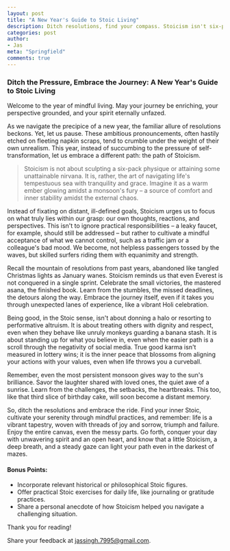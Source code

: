 ```yaml
---
layout: post
title: "A New Year's Guide to Stoic Living"
description: Ditch resolutions, find your compass. Stoicism isn't six-packs, it's inner peace amidst life's storms. Celebrate small wins, embrace detours, be good (not perfect), and savor the sunshine after rain. This year, find your inner Stoic. Click for the full guide!
categories: post
author:
- Jas
meta: "Springfield"
comments: true
---
```

### Ditch the Pressure, Embrace the Journey: A New Year's Guide to Stoic Living

Welcome to the year of mindful living. May your journey be enriching, your perspective grounded, and your spirit eternally unfazed.

As we navigate the precipice of a new year, the familiar allure of resolutions beckons. Yet, let us pause. These ambitious pronouncements, often hastily etched on fleeting napkin scraps, tend to crumble under the weight of their own unrealism. This year, instead of succumbing to the pressure of self-transformation, let us embrace a different path: the path of Stoicism.



> Stoicism is not about sculpting a six-pack physique or attaining some unattainable nirvana. It is, rather, the art of navigating life's tempestuous sea with tranquility and grace. Imagine it as a warm ember glowing amidst a monsoon's fury – a source of comfort and inner stability amidst the external chaos.



Instead of fixating on distant, ill-defined goals, Stoicism urges us to focus on what truly lies within our grasp: our own thoughts, reactions, and perspectives. This isn't to ignore practical responsibilities – a leaky faucet, for example, should still be addressed – but rather to cultivate a mindful acceptance of what we cannot control, such as a traffic jam or a colleague's bad mood. We become, not helpless passengers tossed by the waves, but skilled surfers riding them with equanimity and strength.

Recall the mountain of resolutions from past years, abandoned like tangled Christmas lights as January wanes. Stoicism reminds us that even Everest is not conquered in a single sprint. Celebrate the small victories, the mastered asana, the finished book. Learn from the stumbles, the missed deadlines, the detours along the way. Embrace the journey itself, even if it takes you through unexpected lanes of experience, like a vibrant Holi celebration.

Being good, in the Stoic sense, isn't about donning a halo or resorting to performative altruism. It is about treating others with dignity and respect, even when they behave like unruly monkeys guarding a banana stash. It is about standing up for what you believe in, even when the easier path is a scroll through the negativity of social media. True good karma isn't measured in lottery wins; it is the inner peace that blossoms from aligning your actions with your values, even when life throws you a curveball.

Remember, even the most persistent monsoon gives way to the sun's brilliance. Savor the laughter shared with loved ones, the quiet awe of a sunrise. Learn from the challenges, the setbacks, the heartbreaks. This too, like that third slice of birthday cake, will soon become a distant memory.

So, ditch the resolutions and embrace the ride. Find your inner Stoic, cultivate your serenity through mindful practices, and remember: life is a vibrant tapestry, woven with threads of joy and sorrow, triumph and failure. Enjoy the entire canvas, even the messy parts. Go forth, conquer your day with unwavering spirit and an open heart, and know that a little Stoicism, a deep breath, and a steady gaze can light your path even in the darkest of mazes.


#### **Bonus Points:**

* Incorporate relevant historical or philosophical Stoic figures.
* Offer practical Stoic exercises for daily life, like journaling or gratitude practices.
* Share a personal anecdote of how Stoicism helped you navigate a challenging situation.

Thank you for reading!

Share your feedback at [jassingh.7995@gmail.com](mailto:jassingh.7995@gmail.com?subject=Feedback).